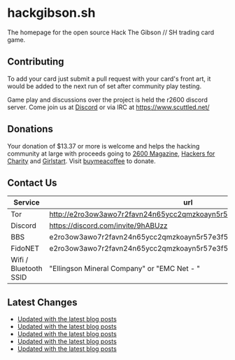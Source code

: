 # hackgibson.sh
The homepage for the open source Hack The Gibson // SH trading card game.


## Contributing

To add your card just submit a pull request with your card's front art, it would be added to the next run of set after community play testing.

Game play and discussions over the project is held the r2600 discord server. Come join us at [Discord](https://discord.com/invite/9hABUzz) or via IRC at https://www.scuttled.net/


## Donations

Your donation of $13.37 or more is welcome and helps the hacking community at large with proceeds going to [2600 Magazine](https://2600.com/), [Hackers for Charity](https://hackersforcharity.org) and [Girlstart](https://girlstart.org).  Visit [buymeacoffee](https://www.buymeacoffee.com/hackgibson.sh) to donate.


## Contact Us

Service | url
-|-
Tor | http://e2ro3ow3awo7r2favn24n65ycc2qmzkoayn5r57e3f56nvjwdcgg32ad.onion
Discord | https://discord.com/invite/9hABUzz
BBS | e2ro3ow3awo7r2favn24n65ycc2qmzkoayn5r57e3f56nvjwdcgg32ad.onion:23
FidoNET | e2ro3ow3awo7r2favn24n65ycc2qmzkoayn5r57e3f56nvjwdcgg32ad.onion:24554
Wifi / Bluetooth SSID | "Ellingson Mineral Company" or "EMC Net - <fidonet address>"

## Latest Changes
<!-- BLOG-POST-LIST:START -->
- [Updated with the latest blog posts](https://github.com/DFW2600/hackgibson.sh/commit/71b0eac09868869e7ef99a90df436d79b7d35de8)
- [Updated with the latest blog posts](https://github.com/DFW2600/hackgibson.sh/commit/4825d713ece6429c74b2c619f54f881ff1fee2bb)
- [Updated with the latest blog posts](https://github.com/DFW2600/hackgibson.sh/commit/69fe3d7d28eab8a54784480507bf9997206a9b6f)
- [Updated with the latest blog posts](https://github.com/DFW2600/hackgibson.sh/commit/8be70c47a84ebb8d7d990aa0373c797457a10974)
- [Updated with the latest blog posts](https://github.com/DFW2600/hackgibson.sh/commit/de8d6fccf97d8c234e57bccde420c4084aa6c0c5)
<!-- BLOG-POST-LIST:END -->
